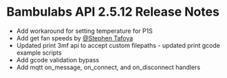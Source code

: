 Bambulabs API 2.5.12 Release Notes
==================================

* Add workaround for setting temperature for P1S
* Add get fan speeds by [@Stephen Tafoya](https://github.com/YOUR-WORST-TACO)
* Updated print 3mf api to accept custom filepaths - updated print gcode example scripts
* Add gcode validation bypass
* Add mqtt on_message, on_connect, and on_disconnect handlers